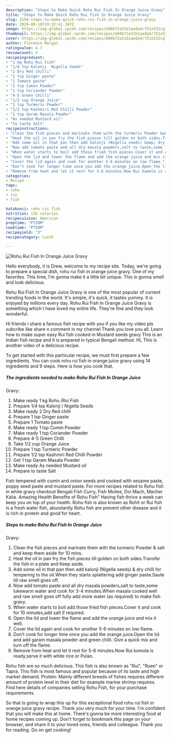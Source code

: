 ```yaml
---
description: "Steps to Make Quick Rohu Rui Fish In Orange Juice Gravy"
title: "Steps to Make Quick Rohu Rui Fish In Orange Juice Gravy"
slug: 2198-steps-to-make-quick-rohu-rui-fish-in-orange-juice-gravy
date: 2020-09-16T19:32:41.347Z
image: https://img-global.cpcdn.com/recipes/b66b72a31b1aeda4/751x532cq70/rohu-rui-fish-in-orange-juice-gravy-recipe-main-photo.jpg
thumbnail: https://img-global.cpcdn.com/recipes/b66b72a31b1aeda4/751x532cq70/rohu-rui-fish-in-orange-juice-gravy-recipe-main-photo.jpg
cover: https://img-global.cpcdn.com/recipes/b66b72a31b1aeda4/751x532cq70/rohu-rui-fish-in-orange-juice-gravy-recipe-main-photo.jpg
author: Florence Morgan
ratingvalue: 4.7
reviewcount: 4
recipeingredient:
- "1 kg Rohu Rui Fish"
- "1/4 tsp Kalonji  Nigella Seeds"
- "2 Dry Red chilli"
- "1 tsp Ginger paste"
- "1 Tomato paste"
- "1 tsp Cumin Powder"
- "1 tsp Coriander Powder"
- "4-5 Green Chilli"
- "1/2 cup Orange Juice"
- "1 tsp Turmeric Powder"
- "1/2 tsp Kashmiri Red Chilli Powder"
- "1 tsp Garam Masala Powder"
- "As needed Mustard oil"
- "to taste Salt"
recipeinstructions:
- "Clean the fish pieces and marinate them with the turmeric Powder &amp; salt and keep them aside for 10 mins."
- "Heat the oil in pan fry the fish pieces till golden on both sides.Transfer the fish in a plate and Keep aside."
- "Add some oil in that pan then add kalonji (Nigella seeds) &amp; dry chilli for tempering to the oil.When they starts splattering add ginger paste.Saute till raw smell goes off."
- "Now add tomato paste and all dry masala powders,salt to taste,some lukewarm water and cook for 3-4 minutes.When masala cooked well and raw smell goes off fully add more water (as required) to make fish gravy."
- "When water starts to boil add those fried fish pieces.Cover it and cook for 10 minutes,add salt if required."
- "Open the lid and lower the flame and add the orange juice and mix it well."
- "Cover the lid again and cook for another 5-6 minutes on low flame."
- "Don’t cook for longer time once you add the orange juice.Open the lid and add garam masala powder and green chilli. Give a quick mix and turn off the flame."
- "Remove from heat and let it rest for 5-6 minutes.Now Rui komola is ready,serve it with white rice or Pulao."
categories:
- Recipe
tags:
- rohu
- rui
- fish

katakunci: rohu rui fish 
nutrition: 116 calories
recipecuisine: American
preptime: "PT28M"
cooktime: "PT58M"
recipeyield: "3"
recipecategory: Lunch

---
```



![Rohu Rui Fish In Orange Juice
Gravy](https://img-global.cpcdn.com/recipes/b66b72a31b1aeda4/751x532cq70/rohu-rui-fish-in-orange-juice-gravy-recipe-main-photo.jpg)

Hello everybody, it is Drew, welcome to my recipe site. Today, we're going to prepare a special dish, rohu rui fish in orange juice
gravy. One of my favorites. This time, I'm gonna make it a little bit unique. This is gonna smell and look delicious.

Rohu Rui Fish In Orange Juice
Gravy is one of the most popular of current trending foods in the world. It's simple, it's quick, it tastes yummy. It is enjoyed by millions every day. Rohu Rui Fish In Orange Juice
Gravy is something which I have loved my entire life. They're fine and they look wonderful.

Hi friends i share a famous fish recipe with you if you like my video pls subcribe like share n comment in my channel Thank you love you all. Learn how to make super easy Rui fish cooked in Mustard seeds gravy This is an Indian fish recipe and it is prepared in typical Bengali method. Hi, This is another video of a delicious recipe.


To get started with this particular recipe, we must first prepare a few ingredients. You can cook rohu rui fish in orange juice
gravy using 14 ingredients and 9 steps. Here is how you cook that.

<!--inarticleads1-->

##### The ingredients needed to make Rohu Rui Fish In Orange Juice
Gravy:

1. Make ready 1 kg Rohu /Rui Fish
1. Prepare 1/4 tsp Kalonji / Nigella Seeds
1. Make ready 2 Dry Red chilli
1. Prepare 1 tsp Ginger paste
1. Prepare 1 Tomato paste
1. Make ready 1 tsp Cumin Powder
1. Make ready 1 tsp Coriander Powder
1. Prepare 4-5 Green Chilli
1. Take 1/2 cup Orange Juice
1. Prepare 1 tsp Turmeric Powder
1. Prepare 1/2 tsp Kashmiri Red Chilli Powder
1. Get 1 tsp Garam Masala Powder
1. Make ready As needed Mustard oil
1. Prepare to taste Salt


Fish tempered with cumin and onion seeds and cooked with sesame paste, poppy seed paste and mustard paste. For more recipes related to Rohu fish in white gravy checkout Bengali Fish Curry, Fish Moilee, Doi Mach, Macher Kalia. Amazing Health Benefits of Rohu Fish&#34; Having fish thrice a week can keep you on top of your health. Rohu fish is also known as Rohit or Rui fish is a fresh water fish, abundantly Rohu fish are prevent other disease and it is rich in protein and good for heart. 

<!--inarticleads2-->

##### Steps to make Rohu Rui Fish In Orange Juice
Gravy:

1. Clean the fish pieces and marinate them with the turmeric Powder &amp; salt and keep them aside for 10 mins.
1. Heat the oil in pan fry the fish pieces till golden on both sides.Transfer the fish in a plate and Keep aside.
1. Add some oil in that pan then add kalonji (Nigella seeds) &amp; dry chilli for tempering to the oil.When they starts splattering add ginger paste.Saute till raw smell goes off.
1. Now add tomato paste and all dry masala powders,salt to taste,some lukewarm water and cook for 3-4 minutes.When masala cooked well and raw smell goes off fully add more water (as required) to make fish gravy.
1. When water starts to boil add those fried fish pieces.Cover it and cook for 10 minutes,add salt if required.
1. Open the lid and lower the flame and add the orange juice and mix it well.
1. Cover the lid again and cook for another 5-6 minutes on low flame.
1. Don’t cook for longer time once you add the orange juice.Open the lid and add garam masala powder and green chilli. Give a quick mix and turn off the flame.
1. Remove from heat and let it rest for 5-6 minutes.Now Rui komola is ready,serve it with white rice or Pulao.


Rohu fish are so much delicious. This fish is also known as &#34;Rui&#34;, &#34;Ruee&#34; or Tapra. This fish is most famous and popular because of its taste and high market demand. Protein: Mainly different breeds of fishes requires different amount of protein level in their diet for example marine shrimp requires. Find here details of companies selling Rohu Fish, for your purchase requirements. 

So that is going to wrap this up for this exceptional food rohu rui fish in orange juice
gravy recipe. Thank you very much for your time. I'm confident that you will make this at home. There's gonna be more interesting food at home recipes coming up. Don't forget to bookmark this page on your browser, and share it to your loved ones, friends and colleague. Thank you for reading. Go on get cooking!
